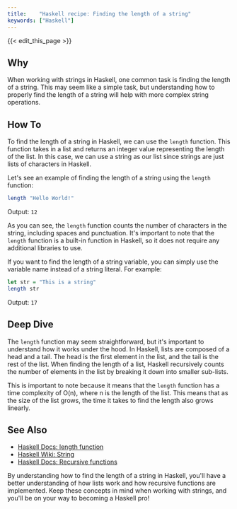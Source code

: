 ```yaml
---
title:    "Haskell recipe: Finding the length of a string"
keywords: ["Haskell"]
---
```


{{< edit_this_page >}}

## Why 

When working with strings in Haskell, one common task is finding the length of a string. This may seem like a simple task, but understanding how to properly find the length of a string will help with more complex string operations. 

## How To
To find the length of a string in Haskell, we can use the `length` function. This function takes in a list and returns an integer value representing the length of the list. In this case, we can use a string as our list since strings are just lists of characters in Haskell. 

Let's see an example of finding the length of a string using the `length` function:

```Haskell
length "Hello World!" 
```
Output: `12`

As you can see, the `length` function counts the number of characters in the string, including spaces and punctuation. It's important to note that the `length` function is a built-in function in Haskell, so it does not require any additional libraries to use.

If you want to find the length of a string variable, you can simply use the variable name instead of a string literal. For example:

```Haskell
let str = "This is a string"
length str
```
Output: `17`

## Deep Dive 
The `length` function may seem straightforward, but it's important to understand how it works under the hood. In Haskell, lists are composed of a head and a tail. The head is the first element in the list, and the tail is the rest of the list. When finding the length of a list, Haskell recursively counts the number of elements in the list by breaking it down into smaller sub-lists.

This is important to note because it means that the `length` function has a time complexity of O(n), where n is the length of the list. This means that as the size of the list grows, the time it takes to find the length also grows linearly.

## See Also
- [Haskell Docs: length function](https://hackage.haskell.org/package/base-4.15.0.0/docs/src/GHC.List.html#length)
- [Haskell Wiki: String](https://wiki.haskell.org/String)
- [Haskell Docs: Recursive functions](https://hackage.haskell.org/package/base-4.15.0.0/docs/Prelude.html#g:17)

By understanding how to find the length of a string in Haskell, you'll have a better understanding of how lists work and how recursive functions are implemented. Keep these concepts in mind when working with strings, and you'll be on your way to becoming a Haskell pro!